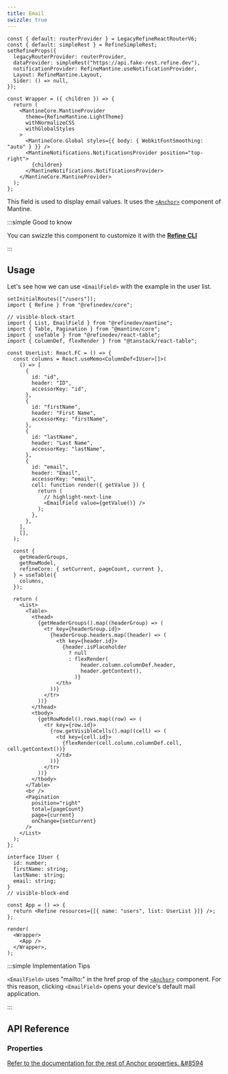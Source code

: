 ```yaml
---
title: Email
swizzle: true
---
```


```tsx live shared
const { default: routerProvider } = LegacyRefineReactRouterV6;
const { default: simpleRest } = RefineSimpleRest;
setRefineProps({
  legacyRouterProvider: routerProvider,
  dataProvider: simpleRest("https://api.fake-rest.refine.dev"),
  notificationProvider: RefineMantine.useNotificationProvider,
  Layout: RefineMantine.Layout,
  Sider: () => null,
});

const Wrapper = ({ children }) => {
  return (
    <MantineCore.MantineProvider
      theme={RefineMantine.LightTheme}
      withNormalizeCSS
      withGlobalStyles
    >
      <MantineCore.Global styles={{ body: { WebkitFontSmoothing: "auto" } }} />
      <MantineNotifications.NotificationsProvider position="top-right">
        {children}
      </MantineNotifications.NotificationsProvider>
    </MantineCore.MantineProvider>
  );
};
```

This field is used to display email values. It uses the [`<Anchor>`](https://mantine.dev/core/anchor) component of Mantine.

:::simple Good to know

You can swizzle this component to customize it with the [**Refine CLI**](/docs/packages/list-of-packages)

:::

## Usage

Let's see how we can use `<EmailField>` with the example in the user list.

```tsx live url=http://localhost:3000/users previewHeight=420px hideCode
setInitialRoutes(["/users"]);
import { Refine } from "@refinedev/core";

// visible-block-start
import { List, EmailField } from "@refinedev/mantine";
import { Table, Pagination } from "@mantine/core";
import { useTable } from "@refinedev/react-table";
import { ColumnDef, flexRender } from "@tanstack/react-table";

const UserList: React.FC = () => {
  const columns = React.useMemo<ColumnDef<IUser>[]>(
    () => [
      {
        id: "id",
        header: "ID",
        accessorKey: "id",
      },
      {
        id: "firstName",
        header: "First Name",
        accessorKey: "firstName",
      },
      {
        id: "lastName",
        header: "Last Name",
        accessorKey: "lastName",
      },
      {
        id: "email",
        header: "Email",
        accessorKey: "email",
        cell: function render({ getValue }) {
          return (
            // highlight-next-line
            <EmailField value={getValue()} />
          );
        },
      },
    ],
    [],
  );

  const {
    getHeaderGroups,
    getRowModel,
    refineCore: { setCurrent, pageCount, current },
  } = useTable({
    columns,
  });

  return (
    <List>
      <Table>
        <thead>
          {getHeaderGroups().map((headerGroup) => (
            <tr key={headerGroup.id}>
              {headerGroup.headers.map((header) => (
                <th key={header.id}>
                  {header.isPlaceholder
                    ? null
                    : flexRender(
                        header.column.columnDef.header,
                        header.getContext(),
                      )}
                </th>
              ))}
            </tr>
          ))}
        </thead>
        <tbody>
          {getRowModel().rows.map((row) => (
            <tr key={row.id}>
              {row.getVisibleCells().map((cell) => (
                <td key={cell.id}>
                  {flexRender(cell.column.columnDef.cell, cell.getContext())}
                </td>
              ))}
            </tr>
          ))}
        </tbody>
      </Table>
      <br />
      <Pagination
        position="right"
        total={pageCount}
        page={current}
        onChange={setCurrent}
      />
    </List>
  );
};

interface IUser {
  id: number;
  firstName: string;
  lastName: string;
  email: string;
}
// visible-block-end

const App = () => {
  return <Refine resources={[{ name: "users", list: UserList }]} />;
};

render(
  <Wrapper>
    <App />
  </Wrapper>,
);
```

:::simple Implementation Tips

`<EmailField>` uses "mailto:" in the href prop of the [`<Anchor>`](https://mantine.dev/core/anchor) component. For this reason, clicking `<EmailField>` opens your device's default mail application.

:::

## API Reference

### Properties

<PropsTable module="@refinedev/mantine/EmailField" />

[Refer to the documentation for the rest of Anchor properties. &#8594](https://mantine.dev/core/anchor?t=props)
